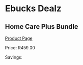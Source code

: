 
# Ebucks Dealz
## Home Care Plus Bundle
[Product Page](https://www.ebucks.com/web/shop/productSelected.do?prodId=1089347655&catId=375509364)

Price: R459.00

Savings: 


	